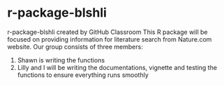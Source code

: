 # r-package-blshli
r-package-blshli created by GitHub Classroom
This R package will be focused on providing information for literature search from Nature.com website.
Our group consists of three members:
1. Shawn is writing the functions
2. Lilly and I will be writing the documentations, vignette and testing the functions to ensure everything runs smoothly
